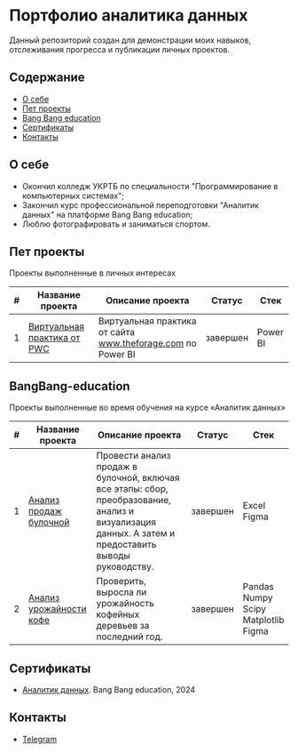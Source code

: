 # Портфолио аналитика данных
Данный репозиторий создан для демонстрации моих навыков, отслеживания прогресса и публикации личных проектов.

## Содержание
- [О себе](#о-себе)
- [Пет проекты](#пет-проекты)
- [Bang Bang education](#BangBang-education)
- [Сертификаты](#сертификаты)
- [Контакты](#контакты)
  
## О себе

- Окончил колледж УКРТБ по специальности "Программирование в компьютерных системах";
- Закончил курс профессиональной переподготовки "Аналитик данных" на платформе Bang Bang education;
- Люблю фотографировать и заниматься спортом.


## Пет проекты

Проекты выполненные в личных интересах

|#|Название проекта|Описание проекта|Статус|Стек|
|-|----------|----------|----------|----------|
|1|[Виртуальная практика от PWC](https://github.com/Gotlfar/Study-projects/tree/main/PWC)|Виртуальная практика от сайта www.theforage.com по Power BI|завершен|Power BI|


## BangBang-education

Проекты выполненные во время обучения на курсе «Аналитик данных»

|#|Название проекта|Описание проекта|Статус|Стек|
|-|----------|----------|----------|----------|
|1|[Анализ продаж булочной](https://github.com/Gotlfar/Study-projects/tree/main/01_Bakery)|Провести анализ продаж в булочной, включая все этапы: сбор, преобразование, анализ и визуализация данных. А затем и предоставить выводы руководству.|завершен|Excel</br>Figma</br>|
|2|[Анализ урожайности кофе](https://github.com/Gotlfar/Study-projects/blob/main/02_Coffee/README.md)|Проверить, выросла ли урожайность кофейных деревьев за последний год.|завершен|Pandas</br>Numpy</br>Scipy</br>Matplotlib</br>Figma</br>|

## Сертификаты
- [Аналитик данных](https://disk.yandex.ru/). Bang Bang education, 2024

## Контакты
- [Telegram](https://t.me/Gotlfar)
